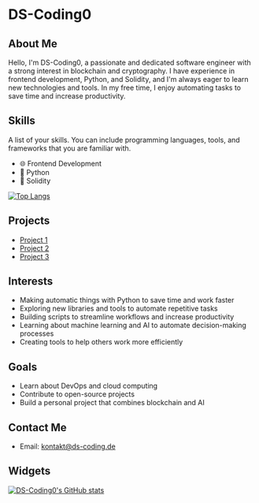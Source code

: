 # DS-Coding0

## About Me

Hello, I'm DS-Coding0, a passionate and dedicated software engineer with a strong interest in blockchain and cryptography. I have experience in frontend development, Python, and Solidity, and I'm always eager to learn new technologies and tools. In my free time, I enjoy automating tasks to save time and increase productivity.

## Skills

A list of your skills. You can include programming languages, tools, and frameworks that you are familiar with.

* :globe_with_meridians: Frontend Development
* :snake: Python
* :bank: Solidity

[![Top Langs](https://github-readme-stats.vercel.app/api/top-langs/?username=DS-Coding0&layout=compact&theme=dracula)](https://github.com/DS-Coding0)

## Projects

* [Project 1](https://github.com/DS-Coding0/project-1)
* [Project 2](https://github.com/DS-Coding0/project-2)
* [Project 3](https://github.com/DS-Coding0/project-3)

## Interests

* Making automatic things with Python to save time and work faster
* Exploring new libraries and tools to automate repetitive tasks
* Building scripts to streamline workflows and increase productivity
* Learning about machine learning and AI to automate decision-making processes
* Creating tools to help others work more efficiently

## Goals

* Learn about DevOps and cloud computing
* Contribute to open-source projects
* Build a personal project that combines blockchain and AI

## Contact Me

* Email: kontakt@ds-coding.de

## Widgets

[![DS-Coding0's GitHub stats](https://github-readme-stats.vercel.app/api?username=DS-Coding0&show_icons=true&theme=dracula)](https://github.com/DS-Coding0)
